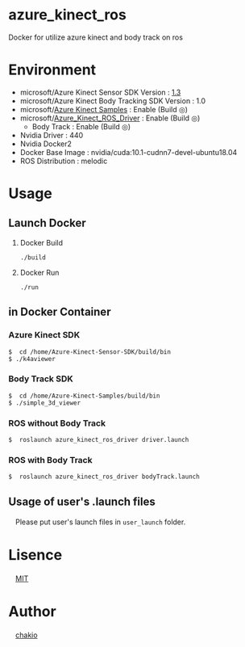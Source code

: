 # azure_kinect_ros
Docker for utilize azure kinect and body track on ros

# Environment 
* microsoft/Azure Kinect Sensor SDK Version : [1.3](https://github.com/microsoft/Azure-Kinect-Sensor-SDK/tree/release/1.3.x)
* microsoft/Azure Kinect Body Tracking SDK Version : 1.0
* microsoft/[Azure Kinect Samples](https://github.com/microsoft/Azure-Kinect-Samples) : Enable (Build ◎)
* microsoft/[Azure_Kinect_ROS_Driver](https://github.com/microsoft/Azure_Kinect_ROS_Driver) : Enable (Build ◎)
    * Body Track : Enable (Build ◎)
* Nvidia Driver : 440
* Nvidia Docker2
* Docker Base Image : nvidia/cuda:10.1-cudnn7-devel-ubuntu18.04
* ROS Distribution : melodic 

# Usage
## Launch Docker
1. Docker Build
    ```
    ./build
    ```
2. Docker Run
    ```
    ./run
    ```
## in Docker Container
###  Azure Kinect SDK
```
$  cd /home/Azure-Kinect-Sensor-SDK/build/bin
$ ./k4aviewer 
```

### Body Track SDK
```
$  cd /home/Azure-Kinect-Samples/build/bin
$ ./simple_3d_viewer
```

### ROS without Body Track
```
$  roslaunch azure_kinect_ros_driver driver.launch 
```

### ROS with Body Track
```
$  roslaunch azure_kinect_ros_driver bodyTrack.launch 
```

## Usage of user's .launch files
　Please put user's launch files in `user_launch` folder.
　
# Lisence
　[MIT](https://github.com/chakio/azure_kinect_ros/blob/master/LICENCE)

# Author
　[chakio](https://github.com/chakio)

